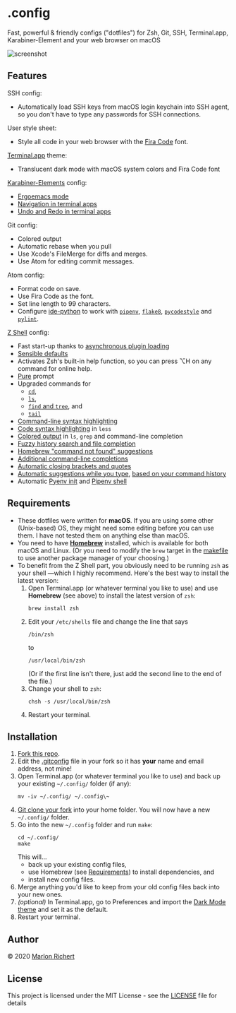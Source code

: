 # .config

Fast, powerful & friendly configs ("dotfiles") for Zsh, Git, SSH, Terminal.app, Karabiner-Element and your web browser on macOS

![screenshot](screenshot.png)


## Features

SSH config:
* Automatically load SSH keys from macOS login keychain into SSH agent, so you don't have to type any passwords for SSH connections.

User style sheet:
* Style all code in your web browser with the [Fira Code](https://github.com/tonsky/FiraCode) font.

[Terminal.app](https://support.apple.com/guide/terminal/welcome/mac) theme:
* Translucent dark mode with macOS system colors and Fira Code font

[Karabiner-Elements](https://karabiner-elements.pqrs.org) config:
* [Ergoemacs mode](https://ke-complex-modifications.pqrs.org/?q=ergoemacs#ergoemacs_mode)
* [Navigation in terminal apps](https://ke-complex-modifications.pqrs.org/?q=terminal#terminal_navi)
* [Undo and Redo in terminal apps](https://ke-complex-modifications.pqrs.org/?q=terminal#terminal_undo_redo)

Git config:
* Colored output
* Automatic rebase when you pull
* Use Xcode's FileMerge for diffs and
merges.
* Use Atom for editing commit messages.

Atom config:
* Format code on save.
* Use Fira Code as the font.
* Set line length to 99 characters.
* Configure [ide-python](https://atom.io/packages/ide-python) to work with
  [`pipenv`](https://pipenv.pypa.io/en/latest/), [`flake8`](https://flake8.pycqa.org/en/latest/),
  [`pycodestyle`](https://pycodestyle.pycqa.org/en/latest/) and [`pylint`](https://www.pylint.org).

[Z Shell](http://zsh.sourceforge.net) config:
* Fast start-up thanks to [asynchronous plugin loading](https://github.com/zdharma/zinit)
* [Sensible defaults](https://github.com/sorin-ionescu/prezto)
* Activates Zsh's built-in help function, so you can press ⌥H on any command for online help.
* [Pure](https://github.com/sindresorhus/pure) prompt
* Upgraded commands for
  * [`cd`](https://github.com/b4b4r07/enhancd),
  * [`ls`](https://github.com/ogham/exa),
  * [`find` and `tree`](https://github.com/sharkdp/fd), and
  * [`tail`](https://github.com/flok99/multitail)
* [Command-line syntax highlighting](https://github.com/zsh-users/zsh-syntax-highlighting)
* [Code syntax highlighting](https://github.com/sharkdp/bat) in `less`
* [Colored output](https://github.com/trapd00r/LS_COLORS) in `ls`, `grep` and command-line
  completion
* [Fuzzy history search and file completion](https://github.com/junegunn/fzf)
* [Homebrew "command not found" suggestions](https://github.com/Tireg/zsh-macos-command-not-found)
* [Additional command-line completions](https://github.com/zsh-users/zsh-completions)
* [Automatic closing brackets and quotes](https://github.com/hlissner/zsh-autopair)
* [Automatic suggestions while you type](https://github.com/zsh-users/zsh-autosuggestions),
  [based on your command history](https://github.com/larkery/zsh-histdb)
* Automatic [Pyenv init](https://github.com/davidparsson/zsh-pyenv-lazy) and
  [Pipenv shell](https://github.com/MichaelAquilina/zsh-autoswitch-virtualenv)


## Requirements

* These dotfiles were written for **macOS**. If you are using some other (Unix-based) OS, they might need some editing before you can use them. I have not tested them on anything else than macOS.
* You need to have **[Homebrew](https://brew.sh)** installed, which is available for both macOS and Linux. (Or you need to modify the `brew` target in the [makefile](/marlonrichert/.config/blob/master/git/makefile) to use another package manager of your choosing.)
* To benefit from the Z Shell part, you obviously need to be running `zsh` as your shell —which I highly recommend. Here's the best way to install the latest version:
  1. Open Terminal.app (or whatever terminal you like to use) and use **Homebrew** (see above) to
     install the latest version of `zsh`:
     ```shell
     brew install zsh
     ```
  1. Edit your `/etc/shells` file and change the line that says
     ```shell
     /bin/zsh
     ```
     to
     ```shell
     /usr/local/bin/zsh
     ```
     (Or if the first line isn't there, just add the second line to the end of the file.)
  1. Change your shell to `zsh`:
     ```shell
     chsh -s /usr/local/bin/zsh
     ```
  1. Restart your terminal.


## Installation

1. [Fork this repo](/marlonrichert/.config/fork).
1. Edit the [.gitconfig](/marlonrichert/.config/blob/master/git/.gitconfig) file in your fork so it has **your** name and email address, not mine!
1. Open Terminal.app (or whatever terminal you like to use) and back up your existing `~/.config/` folder (if any):
   ```shell
   mv -iv ~/.config/ ~/.config\~
   ```
1. [Git clone your fork](https://help.github.com/en/github/creating-cloning-and-archiving-repositories/cloning-a-repository) into your home folder. You will now have a new `~/.config/` folder.
1. Go into the new `~/.config` folder and run `make`:
   ```shell
   cd ~/.config/
   make
   ```
   This will…
    - back up your existing config files,
    - use Homebrew (see [Requirements](#requirements)) to install dependencies, and
    - install new config files.
1. Merge anything you'd like to keep from your old config files back into your new ones.
1. _(optional)_ In Terminal.app, go to Preferences and import the [Dark Mode theme](/marlonrichert/.config/terminal/Dark%20Mode.terminal) and set it as the default.
1. Restart your terminal.


## Author
© 2020 [Marlon Richert](/marlonrichert)


## License

This project is licensed under the MIT License - see the [LICENSE](/marlonrichert/.config/LICENSE) file for details
